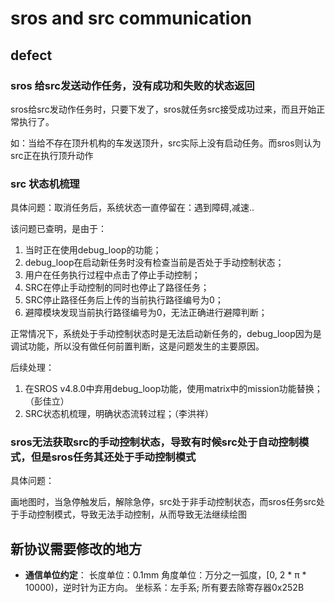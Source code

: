 # sros and src communication

## defect

### sros 给src发送动作任务，没有成功和失败的状态返回
sros给src发动作任务时，只要下发了，sros就任务src接受成功过来，而且开始正常执行了。

如：当给不存在顶升机构的车发送顶升，src实际上没有启动任务。而sros则认为src正在执行顶升动作




### src 状态机梳理
具体问题：取消任务后，系统状态一直停留在：遇到障碍,减速..

该问题已查明，是由于：

1. 当时正在使用debug_loop的功能；
2. debug_loop在启动新任务时没有检查当前是否处于手动控制状态；
3. 用户在任务执行过程中点击了停止手动控制；
4. SRC在停止手动控制的同时也停止了路径任务；
5. SRC停止路径任务后上传的当前执行路径编号为0；
6. 避障模块发现当前执行路径编号为0，无法正确进行避障判断；

正常情况下，系统处于手动控制状态时是无法启动新任务的，debug_loop因为是调试功能，所以没有做任何前置判断，这是问题发生的主要原因。

后续处理：

1. 在SROS v4.8.0中弃用debug_loop功能，使用matrix中的mission功能替换；（彭佳立）
2. SRC状态机梳理，明确状态流转过程；（李洪祥）




### sros无法获取src的手动控制状态，导致有时候src处于自动控制模式，但是sros任务其还处于手动控制模式
具体问题：

画地图时，当急停触发后，解除急停，src处于非手动控制状态，而sros任务src处于手动控制模式，导致无法手动控制，从而导致无法继续绘图


## 新协议需要修改的地方
- **通信单位约定**： 长度单位：0.1mm 角度单位：万分之一弧度，[0, 2 * π * 10000)，逆时针为正方向。 坐标系：左手系; 所有要去除寄存器0x252B